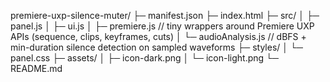 premiere-uxp-silence-muter/
├─ manifest.json
├─ index.html
├─ src/
│  ├─ panel.js
│  ├─ ui.js
│  ├─ premiere.js        // tiny wrappers around Premiere UXP APIs (sequence, clips, keyframes, cuts)
│  └─ audioAnalysis.js   // dBFS + min-duration silence detection on sampled waveforms
├─ styles/
│  └─ panel.css
├─ assets/
│  ├─ icon-dark.png
│  └─ icon-light.png
└─ README.md